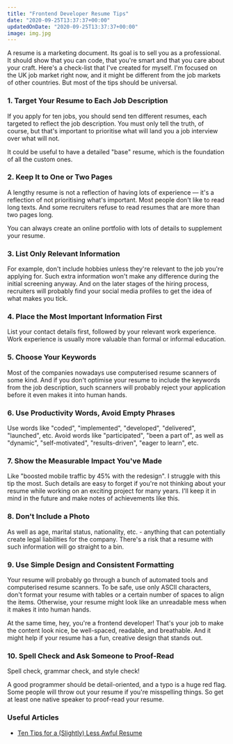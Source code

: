 ```yaml
---
title: "Frontend Developer Resume Tips"
date: "2020-09-25T13:37:37+00:00"
updatedOnDate: "2020-09-25T13:37:37+00:00"
image: img.jpg
---
```


A resume is a marketing document. Its goal is to sell you as a professional. It should show that you can code, that you're smart and that you care about your craft. Here's a check-list that I've created for myself. I'm focused on the UK job market right now, and it might be different from the job markets of other countries. But most of the tips should be universal.

### 1. Target Your Resume to Each Job Description

If you apply for ten jobs, you should send ten different resumes, each targeted to reflect the job description. You must only tell the truth, of course, but that's important to prioritise what will land you a job interview over what will not.

It could be useful to have a detailed "base" resume, which is the foundation of all the custom ones.

### 2. Keep It to One or Two Pages

A lengthy resume is not a reflection of having lots of experience — it's a reflection of not prioritising what's important. Most people don't like to read long texts. And some recruiters refuse to read resumes that are more than two pages long.

You can always create an online portfolio with lots of details to supplement your resume.

### 3. List Only Relevant Information

For example, don't include hobbies unless they're relevant to the job you're applying for. Such extra information won't make any difference during the initial screening anyway. And on the later stages of the hiring process, recruiters will probably find your social media profiles to get the idea of what makes you tick.

### 4. Place the Most Important Information First

List your contact details first, followed by your relevant work experience. Work experience is usually more valuable than formal or informal education.

### 5. Choose Your Keywords

Most of the companies nowadays use computerised resume scanners of some kind. And if you don't optimise your resume to include the keywords from the job description, such scanners will probably reject your application before it even makes it into human hands.

### 6. Use Productivity Words, Avoid Empty Phrases

Use words like "coded", "implemented", "developed", "delivered", "launched", etc. Avoid words like "participated", "been a part of", as well as "dynamic", "self-motivated", "results-driven", "eager to learn", etc.

### 7. Show the Measurable Impact You've Made

Like "boosted mobile traffic by 45% with the redesign". I struggle with this tip the most. Such details are easy to forget if you're not thinking about your resume while working on an exciting project for many years. I'll keep it in mind in the future and make notes of achievements like this.

### 8. Don't Include a Photo

As well as age, marital status, nationality, etc. - anything that can potentially create legal liabilities for the company. There's a risk that a resume with such information will go straight to a bin.

### 9. Use Simple Design and Consistent Formatting

Your resume will probably go through a bunch of automated tools and computerised resume scanners. To be safe, use only ASCII characters, don't format your resume with tables or a certain number of spaces to align the items. Otherwise, your resume might look like an unreadable mess when it makes it into human hands.

At the same time, hey, you're a frontend developer! That's your job to make the content look nice, be well-spaced, readable, and breathable. And it might help if your resume has a fun, creative design that stands out.

### 10. Spell Check and Ask Someone to Proof-Read

Spell check, grammar check, and style check!

A good programmer should be detail-oriented, and a typo is a huge red flag. Some people will throw out your resume if you're misspelling things. So get at least one native speaker to proof-read your resume.

### Useful Articles

- [Ten Tips for a (Slightly) Less Awful Resume](http://steve-yegge.blogspot.com/2007/09/ten-tips-for-slightly-less-awful-resume.html)
